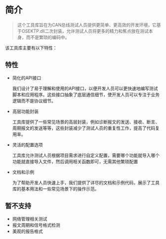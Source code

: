 # 简介

> 这个工具库旨在为CAN总线测试人员提供更简单、更高效的开发环境，它基于OSEKTP.dll二次封装，允许测试人员将更多的精力和焦点放在测试本身，而不是繁琐的编码中。

该工具库主要有以下特性：

## 特性

- 简化的API接口

  我们设计了易于理解和使用的API接口，以便开发人员可以更快速地编写测试脚本和应用程序。这些接口抽象了底层通信细节，使开发人员可以专注于业务逻辑而不是协议细节。

- 高层功能封装

  工具库提供了一些常见场景的高层封装，例如诊断报文的发送、接收、断言、周期报文的发送等等，这些封装减少了测试人员的重复性工作，提高了代码复用率。

- 灵活的配置选项

  工具库允许测试人员根据项目需求进行自定义配置，需要哪个功能就导入哪个功能就直接导入文件，然后调用相关函数即可，无需其他繁琐配置

- 文档和示例

  为了帮助开发人员快速上手，我们提供了详尽的文档和示例代码，展示了工具库的基本用法和一些常见场景下的操作示范。

  

## 暂不支持

- 网络管理相关测试
- 报文周期和信号格式检测
- 美观的报告格式

  